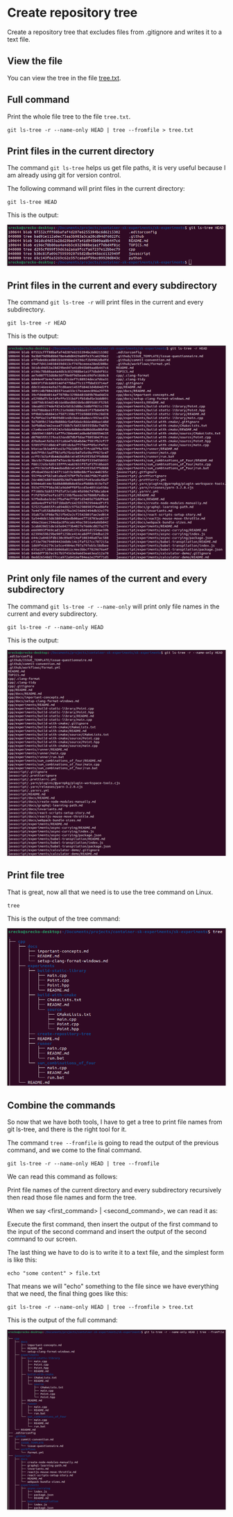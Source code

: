 # Create repository tree

Create a repository tree that excludes files from .gitignore and writes it to a text file.

## View the file

You can view the tree in the file [tree.txt](./tree.txt).

## Full command

Print the whole file tree to the file `tree.txt`.

```terminal
git ls-tree -r --name-only HEAD | tree --fromfile > tree.txt
```

## Print files in the current directory

The command `git ls-tree` helps us get file paths, it is very useful because I am already using git for version control.

The following command will print files in the current directory:

```terminal
git ls-tree HEAD
```

This is the output:

![Output of the command git ls-tree HEAD](./pictures/git_ls_tree.png)

## Print files in the current and every subdirectory

The command `git ls-tree -r` will print files in the current and every subdirectory.

```terminal
git ls-tree -r HEAD
```

This is the output:

![Output of the command git ls-tree -r](./pictures/git_ls_tree_r.png)

## Print only file names of the current and every subdirectory

The command `git ls-tree -r --name-only` will print only file names in the current and every subdirectory.

```terminal
git ls-tree -r --name-only HEAD
```

This is the output:

![Output of the command git ls-tree -r --name-only](./pictures/git_ls_tree_r_name_only.png)

## Print file tree

That is great, now all that we need is to use the tree command on Linux.

```terminal
tree
```

This is the output of the tree command:

![Output of the command tree](./pictures/tree.png)

## Combine the commands

So now that we have both tools, I have to get a tree to print file names from git ls-tree, and there is the right tool for it.

The command `tree --fromfile` is going to read the output of the previous command, and we come to the final command.

```terminal
git ls-tree -r --name-only HEAD | tree --fromfile
```

We can read this command as follows:

Print file names of the current directory and every subdirectory recursively then read those file names and form the tree.

When we say <first_command> | <second_command>, we can read it as:

Execute the first command, then insert the output of the first command to the input of the second command and insert the output of the second command to our screen.

The last thing we have to do is to write it to a text file, and the simplest form is like this:

```terminal
echo "some content" > file.txt
```

That means we will "echo" something to the file since we have everything that we need, the final thing goes like this:

```terminal
git ls-tree -r --name-only HEAD | tree --fromfile > tree.txt
```

This is the output of the full command:

![The output of the full command to print file tree](./pictures/full_command.png)
